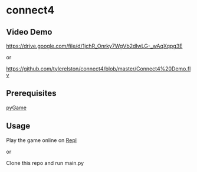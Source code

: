 # connect4

## Video Demo
https://drive.google.com/file/d/1jchR_Onrky7WgVb2dlwLG-_wAqXqpg3E

or

https://github.com/tylerelston/connect4/blob/master/Connect4%20Demo.flv


## Prerequisites

[pyGame](https://www.pygame.org/download.shtml)

## Usage

Play the game online on [Repl](https://repl.it/@tylerelston/Connect4)

or

Clone this repo and run main.py
